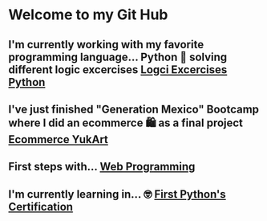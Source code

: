 
# Welcome to my Git Hub

## I'm currently working with my favorite programming language... Python 🐍 solving different logic excercises [Logci Excercises Python](https://github.com/luisssSoto/HackerrankPython)
## I've just finished "Generation Mexico" Bootcamp where I did an ecommerce 🛍️ as a final project [Ecommerce YukArt](https://github.com/luisssSoto/FinalProjectGeneration)
## First steps with... [Web Programming](https://github.com/luisssSoto/GenerationCH23) 
## I'm currently learning in... 🤓 [First Python's Certification](https://github.com/luisssSoto/PCEP-Certified-Entry-Level-Python-Programmer-/blob/main/README.md)

<!-- **luisssSoto/luisssSoto** is a ✨ _special_ ✨ repository because its `README.md` (this file) appears on your GitHub profile.

Here are some ideas to get you started:

- 🔭 I’m currently working on ...
- 🌱 I’m currently learning ...
- 👯 I’m looking to collaborate on ...
- 🤔 I’m looking for help with ...
- 💬 Ask me about ...
- 📫 How to reach me: ...
- 😄 Pronouns: ...
- ⚡ Fun fact: ...
-->
